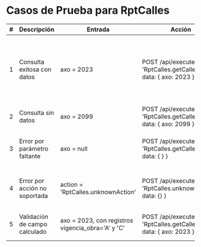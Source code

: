 # Casos de Prueba para RptCalles

| # | Descripción | Entrada | Acción | Resultado Esperado |
|---|-------------|---------|--------|-------------------|
| 1 | Consulta exitosa con datos | axo = 2023 | POST /api/execute { action: 'RptCalles.getCallesByAxo', data: { axo: 2023 } } | eResponse.status = 'success', eResponse.data contiene registros, cada uno con campos colonia, calle, desc_calle, descripcion, descripcion_1, descripcion_2, estado ('VIGENTE'/'CANCELADA') |
| 2 | Consulta sin datos | axo = 2099 | POST /api/execute { action: 'RptCalles.getCallesByAxo', data: { axo: 2099 } } | eResponse.status = 'success', eResponse.data = [] |
| 3 | Error por parámetro faltante | axo = null | POST /api/execute { action: 'RptCalles.getCallesByAxo', data: { } } | eResponse.status = 'error', eResponse.message indica que el parámetro axo es requerido |
| 4 | Error por acción no soportada | action = 'RptCalles.unknownAction' | POST /api/execute { action: 'RptCalles.unknownAction', data: {} } | eResponse.status = 'error', eResponse.message indica acción no soportada |
| 5 | Validación de campo calculado | axo = 2023, con registros vigencia_obra='A' y 'C' | POST /api/execute { action: 'RptCalles.getCallesByAxo', data: { axo: 2023 } } | eResponse.data contiene campo estado con valores 'VIGENTE' para 'A' y 'CANCELADA' para otros |
